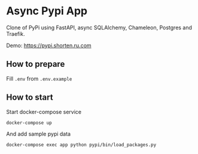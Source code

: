 # Async Pypi App

Clone of PyPi using FastAPI, async SQLAlchemy, Chameleon, Postgres and Traefik.

Demo: https://pypi.shorten.ru.com

## How to prepare

Fill `.env` from `.env.example`

## How to start

Start docker-compose service

```shell
docker-compose up
```

And add sample pypi data

```shell
docker-compose exec app python pypi/bin/load_packages.py
```
